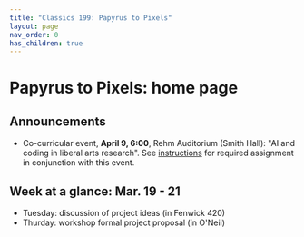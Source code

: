 ```yaml
---
title: "Classics 199: Papyrus to Pixels"
layout: page
nav_order: 0
has_children: true
---
```


# Papyrus to Pixels: home page


## Announcements


- Co-curricular event, **April 9, 6:00**, Rehm Auditorium (Smith Hall): "AI and coding in liberal arts research".  See [instructions](./shared-resources/panel/) for  required assignment in conjunction with this event.

    


## Week at a glance: Mar. 19 - 21

- Tuesday: discussion of project ideas (in Fenwick 420)
- Thurday: workshop formal project proposal (in O'Neil)


